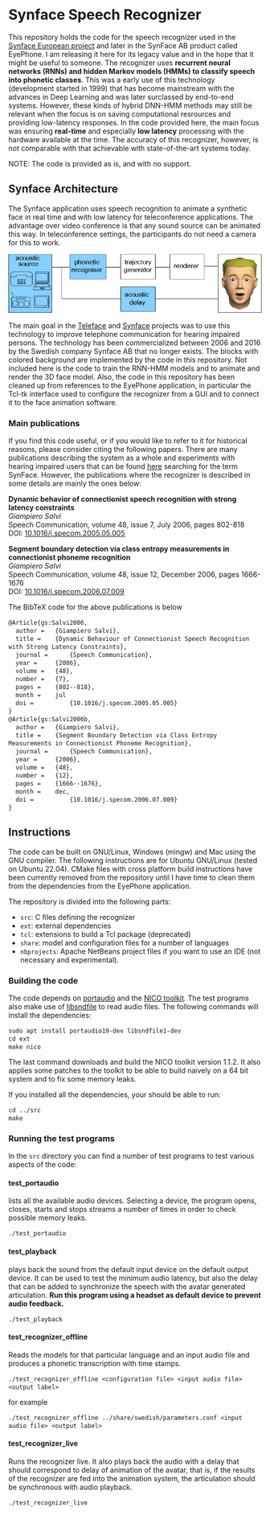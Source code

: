 # Synface Speech Recognizer
This repository holds the code for the speech recognizer used in the [Synface European project](https://cordis.europa.eu/article/id/22557-eu-project-helps-the-hard-of-hearing-to-communicate-by-telephone) and later in the SynFace AB product called EyePhone. I am releasing it here for its legacy value and in the hope that it might be useful to someone. The recognizer uses **recurrent neural networks (RNNs) and hidden Markov models (HMMs) to classify speech into phonetic classes**. This was a early use of this technology (development started in 1999) that has become mainstream with the advances in Deep Learning and was later surclassed by end-to-end systems. However, these kinds of hybrid DNN-HMM methods may still be relevant when the focus is on saving computational resrources and providing low-latency responses. In the code provided here, the main focus was ensuring **real-time** and especially **low latency** processing with the hardware available at the time. The accuracy of this recognizer, however, is not comparable with that achievable with state-of-the-art systems today.

NOTE: The code is provided as is, and with no support.

## Synface Architecture
The Synface application uses speech recognition to animate a synthetic face in real time and with low latency for teleconference applications. The advantage over video conference is that any sound source can be animated this way. In teleconference settings, the participants do not need a camera for this to work.

![alt text](https://github.com/giampierosalvi/SynfaceSpeechRecognizer/blob/master/doc/synface_architecture.png "Synface Architecture")

The main goal in the [Teleface](http://www.speech.kth.se/teleface/) and [Synface](http://www.speech.kth.se/synface/) projects was to use this technology to improve telephone communication for hearing impaired persons. The technology has been commercialized between 2006 and 2016 by the Swedish company Synface AB that no longer exists. The blocks with colored background are implemented by the code in this repository. Not included here is the code to train the RNN-HMM models and to animate and render the 3D face model. Also, the code in this repository has been cleaned up from references to the EyePhone application, in particular the Tcl-tk interface used to configure the recognizer from a GUI and to connect it to the face animation software.

### Main publications
If you find this code useful, or if you would like to refer to it for historical reasons, please consider citing the following papers.
There are many publications describing the system as a whole and experiments with hearing impaired users that can be found [here](http://www.kth.se/profile/giampi/publications/) searching for the term SynFace. However, the publications where the recognizer is described in some details are mainly the ones below:

**Dynamic behavior of connectionist speech recognition with strong latency constraints**  
*Giampiero Salvi*  
Speech Communication, volume 48, issue 7, July 2006, pages 802-818  
DOI: [10.1016/j.specom.2005.05.005](https://doi.org/10.1016/j.specom.2005.05.005)

**Segment boundary detection via class entropy measurements in connectionist phoneme recognition**  
*Giampiero Salvi*  
Speech Communication, volume 48, issue 12, December 2006, pages 1666-1676  
DOI: [10.1016/j.specom.2006.07.009](https://doi.org/10.1016/j.specom.2006.07.009)

The BibTeX code for the above publications is below
```
@Article{gs:Salvi2006,
  author = 	 {Giampiero Salvi},
  title = 	 {Dynamic Behaviour of Connectionist Speech Recognition with Strong Latency Constraints},
  journal = 	 {Speech Communication},
  year = 	 {2006},
  volume = 	 {48},
  number = 	 {7},
  pages = 	 {802--818},
  month = 	 jul
  doi =          {10.1016/j.specom.2005.05.005}
}
@Article{gs:Salvi2006b,
  author = 	 {Giampiero Salvi},
  title = 	 {Segment Boundary Detection via Class Entropy Measurements in Connectionist Phoneme Recognition},
  journal = 	 {Speech Communication},
  year = 	 {2006},
  volume = 	 {48},
  number = 	 {12},
  pages = 	 {1666--1676},
  month = 	 dec,
  doi =          {10.1016/j.specom.2006.07.009}
}
```

## Instructions
The code can be built on GNU/Linux, Windows (mingw) and Mac using the GNU compiler. The following instructions are for Ubuntu GNU/Linux (tested on Ubuntu 22.04). CMake files with cross platform build instructions have been currently removed from the repository until I have time to clean them from the dependencies from the EyePhone application.

The repository is divided into the following parts:
* `src`: C files defining the recognizer
* `ext`: external dependencies
* `tcl`: extensions to build a Tcl package (deprecated)
* `share`: model and configuration files for a number of languages
* `nbprojects`: Apache NetBeans project files if you want to use an IDE (not necessary and experimental).

### Building the code
The code depends on [portaudio](http://www.portaudio.com/) and the [NICO toolkit](http://nico.nikkostrom.com/). The test programs also make use of [libsndfile](http://www.mega-nerd.com/libsndfile/) to read audio files. The following commands will install the dependencies:  
```
sudo apt install portaudio19-dev libsndfile1-dev
cd ext
make nico
```
The last command downloads and build the NICO toolkit version 1.1.2. It also applies some patches to the toolkit to be able to build naively on a 64 bit system and to fix some memory leaks.

If you installed all the dependencies, your should be able to run:
```
cd ../src
make
```

### Running the test programs
In the `src` directory you can find a number of test programs to test various aspects of the code:
#### test_portaudio
lists all the available audio devices. Selecting a device, the program opens, closes, starts and stops streams a number of times in order to check possible memory leaks.
```
./test_portaudio
```
#### test_playback
plays back the sound from the default input device on the default output device. It can be used to test the minimum audio latency, but also the delay that can be added to synchronize the speech with the avatar generated articulation. **Run this program using a headset as default device to prevent audio feedback.**
```
./test_playback
```
#### test_recognizer_offline
Reads the models for that particular language and an input audio file and produces a phonetic transcription with time stamps.
```
./test_recognizer_offline <configuration file> <input audio file> <output label>
```
for example
```
./test_recognizer_offline ../share/swedish/parameters.conf <input audio file> <output label>
```
#### test_recognizer_live
Runs the recognizer live. It also plays back the audio with a delay that should correspond to delay of animation of the avatar, that is, if the results of the recognizer are fed into the animation system, the articulation should be synchronous with audio playback.
```
./test_recognizer_live
```
